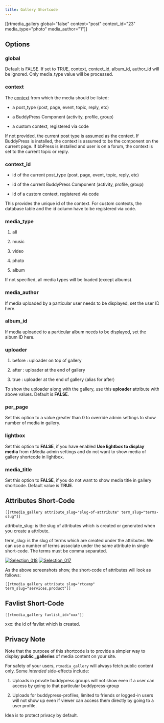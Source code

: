 ```yaml
---
title: Gallery Shortcode
---
```


[[rtmedia_gallery global="false" context="post" context_id="23" media_type="photo" media_author="1"]]




## Options


### global

Default is FALSE.
If set to TRUE, context, context_id, album_id, author_id will be ignored. Only media_type value will be processed.
    
### context

The [context](http://docs.rtcamp.com/rtmedia/developer/context/) from which the media should be listed:

	
  * a post_type (post, page, event, topic, reply, etc)

	
  * a BuddyPress Component (activity, profile, group)

	
  * a custom context, registered via code


If not provided, the current post type is assumed as the context. If BuddyPress is installed, the context is assumed to be the component on the current page. If bbPress is installed and user is on a forum, the context is set to the current topic or reply.


### context_id
    
	
  * id of the current post_type (post, page, event, topic, reply, etc)

	
  * id of the current BuddyPress Component (activity, profile, group)

	
  * id of a custom context, registered via code


This provides the unique id of the context. For custom contexts, the database table and the id column have to be registered via code.


### media_type
    
	
  1. all

	
  2. music

	
  3. video

	
  4. photo

	
  5. album


If not specified, all media types will be loaded (except albums).


### media_author

If media uploaded by a particular user needs to be displayed, set the user ID here.
    
### album_id

If media uploaded to a particular album needs to be displayed, set the album ID here.
    
### uploader
    	
  1. before : uploader on top of gallery

	
  2. after : uploader at the end of gallery

	
  3. true : uploader at the end of gallery (alias for after)


To show the uploader along with the gallery, use this **uploader** attribute with above values. Default is **FALSE**.

### per_page

Set this option to a value greater than 0 to override admin settings to show number of media in gallery.



### lightbox

Set this option to **FALSE**, if you have enabled **Use lightbox to display media** from rtMedia admin settings and do not want to show media of gallery shortcode in lightbox.


### media_title

Set this option to **FALSE**, if you do not want to show media title in gallery shortcode. Default value is **TRUE**.



## Attributes Short-Code

  
    [[rtmedia_gallery attribute_slug="slug-of-attribute" term_slug="terms-slug"]]


attribute_slug: is the slug of attributes which is created or generated when you create a attribute.

term_slug: is the slug of terms which are created under the attributes. We can use a number of terms associate under the same attribute in single short-code. The terms must be comma separated.

[![Selection_018](https://rtcamp.com/wp-content/uploads/2013/06/Selection_0182.png)](https://rtcamp.com/wp-content/uploads/2013/06/Selection_0182.png) [![Selection_017](https://rtcamp.com/wp-content/uploads/2013/06/Selection_017.png)](https://rtcamp.com/wp-content/uploads/2013/06/Selection_017.png)

As the above screenshots show, the short-code of attributes will look as follows:

    
    [[rtmedia_gallery attribute_slug="rtcamp" term_slug="services,product"]]




## Favlist Short-Code


    
    [[rtmedia_gallery favlist_id="xxx"]]


xxx: the id of favlist which is created.


## Privacy Note


Note that the purpose of this shortcode is to provide a simpler way to display **public _galleries** of media content on your site.

For safety of your users, `rtmedia_gallery` will always fetch public content only. Some _intended_ side-effects include:

	
  1. Uploads in private buddypress groups will not show even if a user can access by going to that particular buddypress-group

	
  2. Uploads for buddypress-profiles, limited to friends or logged-in users will not show up even if viewer can access them directly by going to a user profile.


Idea is to protect privacy by default.
